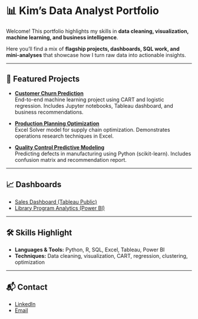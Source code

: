 # 📊 Kim’s Data Analyst Portfolio

Welcome! This portfolio highlights my skills in **data cleaning, visualization, machine learning, and business intelligence**.

Here you’ll find a mix of **flagship projects, dashboards, SQL work, and mini-analyses** that showcase how I turn raw data into actionable insights.

---

## 🚀 Featured Projects
- **[Customer Churn Prediction](flagship-project-churn/)**  
  End-to-end machine learning project using CART and logistic regression. Includes Jupyter notebooks, Tableau dashboard, and business recommendations.

- **[Production Planning Optimization](production-planning/)**  
  Excel Solver model for supply chain optimization. Demonstrates operations research techniques in Excel.

- **[Quality Control Predictive Modeling](quality-control-model/)**  
  Predicting defects in manufacturing using Python (scikit-learn). Includes confusion matrix and recommendation report.

---

## 📈 Dashboards
- [Sales Dashboard (Tableau Public)](#)  
- [Library Program Analytics (Power BI)](#)

---

## 🛠 Skills Highlight
- **Languages & Tools:** Python, R, SQL, Excel, Tableau, Power BI  
- **Techniques:** Data cleaning, visualization, CART, regression, clustering, optimization

---

## 📬 Contact
- [LinkedIn](#)  
- [Email](#)
